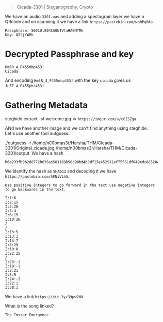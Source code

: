 > Cicada-3301 | Steganography, Crypto

We have an audio `3301.wav` and adding a spectogram layer we have a QRcode and on scanning it we have a link `https://pastebin.com/wphPq0Aa`

```
Passphrase: SG01Ul80X1A0NTVtaHA0NTMh
Key: Q2ljYWRh
```

# Decrypted Passphrase and key

```
Hm5R_4_P455mhp453!
Cicada
```

And encoding `Hm5R_4_P455mhp453!` with the key `cicada` gives us `Ju5T_4_P455phr453!`.

# Gathering Metadata

steghide extract -sf welcome.jpg => `https://imgur.com/a/c0ZSZga`

ANd we have another image and we can't find anything using steghide. Let's use another tool outguess. 

./outguess -r /home/n00bmas3r/Harsha/THM/Cicada-3301/Original_cicade.jpg /home/n00bmas3r/Harsha/THM/Cicada-3301/output. We have a hash.

```
b6a233fb9b2d8772b636ab581169b58c98bd4b8df25e452911ef75561df649edc8852846e81837136840f3aa453e83d86323082d5b6002a16bc20c1560828348
```

We identify the hash as `SHA512` and decoding it we have `https://pastebin.com/6FNiVLh5`.


```
Use positive integers to go forward in the text use negative integers to go backwards in the text.

I:1:6
I:2:15
I:3:26
I:5:4 
I:6:15
I:10:26
/
/
I:13:5
I:13:1
I:14:7
I:3:29
I:19:8 
I:22:25
/
I:23:-1
I:19:-1
I:2:21
I:5:9
I:24:-2
I:22:1 
I:38:1

```

We have a link `https://bit.ly/39pw2NH`

What is the song linked?

```
The Instar Emergence
```